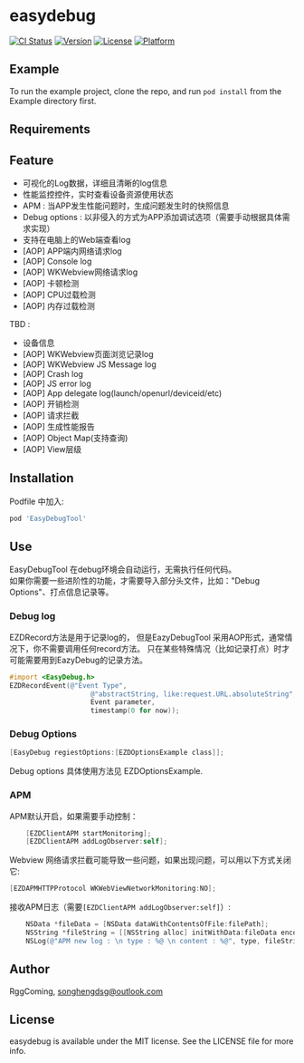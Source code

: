 # easydebug

[![CI Status](https://img.shields.io/travis/Song/easydebug.svg?style=flat)](https://travis-ci.org/Song/easydebug)
[![Version](https://img.shields.io/cocoapods/v/easydebug.svg?style=flat)](https://cocoapods.org/pods/easydebug)
[![License](https://img.shields.io/cocoapods/l/easydebug.svg?style=flat)](https://cocoapods.org/pods/easydebug)
[![Platform](https://img.shields.io/cocoapods/p/easydebug.svg?style=flat)](https://cocoapods.org/pods/easydebug)

## Example

To run the example project, clone the repo, and run `pod install` from the Example directory first.

## Requirements

## Feature

- 可视化的Log数据，详细且清晰的log信息
- 性能监控控件，实时查看设备资源使用状态
- APM : 当APP发生性能问题时，生成问题发生时的快照信息
- Debug options : 以非侵入的方式为APP添加调试选项（需要手动根据具体需求实现）
- 支持在电脑上的Web端查看log
- [AOP] APP端内网络请求log
- [AOP] Console log
- [AOP] WKWebview网络请求log
- [AOP] 卡顿检测
- [AOP] CPU过载检测
- [AOP] 内存过载检测

TBD :
- 设备信息
- [AOP] WKWebview页面浏览记录log
- [AOP] WKWebview JS Message log
- [AOP] Crash log
- [AOP] JS error log
- [AOP] App delegate log(launch/openurl/deviceid/etc)
- [AOP] 开销检测
- [AOP] 请求拦截
- [AOP] 生成性能报告
- [AOP] Object Map(支持查询)
- [AOP] View层级

## Installation

Podfile 中加入:

```ruby
pod 'EasyDebugTool'
```

## Use
EasyDebugTool 在debug环境会自动运行，无需执行任何代码。  
如果你需要一些进阶性的功能，才需要导入部分头文件，比如："Debug Options"、打点信息记录等。

### Debug log
EZDRecord<Type>方法是用于记录log的， 但是EazyDebugTool 采用AOP形式，通常情况下，你不需要调用任何record方法。 只在某些特殊情况（比如记录打点）时才可能需要用到EazyDebug的记录方法。

```Objective-C
#import <EasyDebug.h> 
EZDRecordEvent(@"Event Type", 
                    @"abstractString, like:request.URL.absoluteString", 
                    Event parameter, 
                    timestamp(0 for now));
``` 

### Debug Options
```Objective-C
[EasyDebug regiestOptions:[EZDOptionsExample class]];
``` 
Debug options 具体使用方法见 EZDOptionsExample.

### APM
APM默认开启，如果需要手动控制： 
```Objective-C
    [EZDClientAPM startMonitoring];
    [EZDClientAPM addLogObserver:self];
```
Webview 网络请求拦截可能导致一些问题，如果出现问题，可以用以下方式关闭它:
```Objective-C
[EZDAPMHTTPProtocol WKWebViewNetworkMonitoring:NO];
```
接收APM日志（需要```[EZDClientAPM addLogObserver:self]```）: 
```Objective-C
    NSData *fileData = [NSData dataWithContentsOfFile:filePath];
    NSString *fileString = [[NSString alloc] initWithData:fileData encoding:NSUTF8StringEncoding];
    NSLog(@"APM new log : \n type : %@ \n content : %@", type, fileString);
```

## Author

RggComing, songhengdsg@outlook.com

## License

easydebug is available under the MIT license. See the LICENSE file for more info.
